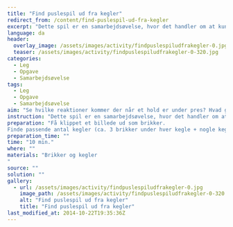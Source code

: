 ```yaml
---
title: "Find puslespil ud fra kegler"
redirect_from: /content/find-puslespil-ud-fra-kegler
excerpt: "Dette spil er en samarbejdsøvelse, hvor det handler om at kunne kommunikere nemt og enkelt til hinanden. Man har klippet et billede ud og gemt ”brikkerne” under nogle kegler. Der er også kegler, hvor der ikke ligger nogle ”brikker”. Det gælder så for holdet at finde brikkerne, ved at man på skift løber hen til keglerne og tjekker om der ligger en brik. Samarbejdet kommer derfor på prøve da man skal kunne kommunikere med hinanden om hvilke kegler der er blevet tjekket, og hvilke der ikke er. Da spillet foregår på tid vil holdene blive udsat for stress, hvilket kan besværligegøre kommunikationen på holdene. Dette bevirker at holdene skal forsøge at bevare overblikket for at løse opgaven bedst muligt."
language: da
header:
  overlay_image: /assets/images/activity/findpuslespiludfrakegler-0.jpg
  teaser: /assets/images/activity/findpuslespiludfrakegler-0-320.jpg
categories: 
  - Leg
  - Opgave
  - Samarbejdsøvelse
tags: 
  - Leg
  - Opgave
  - Samarbejdsøvelse
aim: "Se hvilke reaktioner kommer der når et hold er under pres? Hvad gør det ved samarbejdet og kommunikationen på holdet?"
instruction: "Dette spil er en samarbejdsøvelse, hvor det handler om at kunne kommunikere nemt og enkelt til hinanden. Man har klippet et billede ud og gemt ”brikkerne” under nogle kegler. Der er også kegler, hvor der ikke ligger nogle ”brikker”. Det gælder så for holdet at finde brikkerne, ved at man på skift løber hen til keglerne og tjekker om der ligger en brik. Samarbejdet kommer derfor på prøve da man skal kunne kommunikere med hinanden om hvilke kegler der er blevet tjekket, og hvilke der ikke er. Da spillet foregår på tid vil holdene blive udsat for stress, hvilket kan besværligegøre kommunikationen på holdene. Dette bevirker at holdene skal forsøge at bevare overblikket for at løse opgaven bedst muligt."
preparation: "Få klippet et billede ud som brikker.
Finde passende antal kegler (ca. 3 brikker under hver kegle + nogle kegler uden brikker)"
preparation_time: ""
time: "10 min."
where: ""
materials: "Brikker og kegler
"
source: ""
solution: ""
gallery:
  - url: /assets/images/activity/findpuslespiludfrakegler-0.jpg
    image_path: /assets/images/activity/findpuslespiludfrakegler-0-320.jpg
    alt: "Find puslespil ud fra kegler"
    title: "Find puslespil ud fra kegler"
last_modified_at: 2014-10-22T19:35:36Z
---
```


